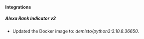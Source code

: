 #### Integrations
##### Alexa Rank Indicator v2
- Updated the Docker image to: *demisto/python3:3.10.8.36650*.
